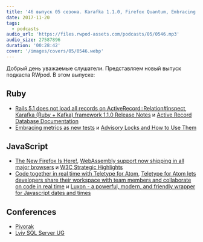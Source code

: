 ```yaml
---
title: '46 выпуск 05 сезона. Karafka 1.1.0, Firefox Quantum, Embracing metrics as new tests, Teletype и прочее'
date: 2017-11-20
tags:
  - podcasts
audio_url: 'https://files.rwpod-assets.com/podcasts/05/0546.mp3'
audio_size: 27587896
duration: '00:28:42'
cover: '/images/covers/05/0546.webp'
---
```


Добрый день уважаемые слушатели. Представляем новый выпуск подкаста RWpod. В этом выпуске:

## Ruby

- [Rails 5.1 does not load all records on ActiveRecord::Relation#inspect](http://blog.bigbinary.com/2017/11/14/do-no-load-all-records-on-activerecord-relation-inspect.html), [Karafka (Ruby + Kafka) framework 1.1.0 Release Notes](https://medium.com/@maciejmensfeld/karafka-ruby-kafka-framework-1-1-0-release-notes-b4c91170ecba) и [Active Record Database Documentation](https://www.mayerdan.com/ruby/2017/11/12/active-record-documentation-in-rails)
- [Embracing metrics as new tests](https://evilmartians.com/chronicles/embracing-metrics-as-new-tests) и [Advisory Locks and How to Use Them](http://shiroyasha.io/advisory-locks-and-how-to-use-them.html)

## JavaScript

- [The New Firefox Is Here!](https://blog.mozilla.org/firefox/the-new-firefox-is-here/), [WebAssembly support now shipping in all major browsers](https://blog.mozilla.org/blog/2017/11/13/webassembly-in-browsers/) и [W3C Strategic Highlights](https://www.w3.org/2017/11/w3c-highlights/)
- [Code together in real time with Teletype for Atom](https://blog.atom.io/2017/11/15/code-together-in-real-time-with-teletype-for-atom.html), [Teletype for Atom lets developers share their workspace with team members and collaborate on code in real time](https://teletype.atom.io/) и [Luxon - a powerful, modern, and friendly wrapper for Javascript dates and times](https://moment.github.io/luxon/)

## Conferences

- [Pivorak](https://pivorak.com/talks/supercharge-your-postgresql-with-extensions)
- [Lviv SQL Server UG](http://lvivsqlug.pass.org/)
